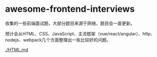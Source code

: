 # awesome-frontend-interviews

收集的一些前端面试题，大部分题目来源于网络，题目会一直更新。

预计会从HTML、CSS、JavaScript、主流框架（vue/react/angular）、http、nodejs、webpack几个方面整理出一些比较好的问题。

[./HTML.md](./HTML.md "HTML")